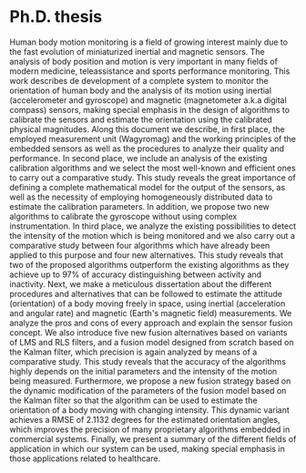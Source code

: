 # Ph.D. thesis

Human body motion monitoring is a field of growing interest mainly due to the fast evolution of miniaturized inertial and magnetic sensors. The analysis of body position and motion is very important in many fields of modern medicine, teleassistance and sports performance monitoring. 
This work describes de development of a complete system to monitor the orientation of human body and the analysis of its motion using inertial (accelerometer and gyroscope) and magnetic (magnetometer a.k.a digital compass) sensors, making special emphasis in the design of algorithms to calibrate the sensors and estimate the orientation using the calibrated physical magnitudes. Along this document we describe, in first place, the employed measurement unit (Wagyromag) and the working principles of the embedded sensors as well as the procedures to analyze their quality and performance. In second place, we include an analysis of the existing calibration algorithms and we select the most well-known and efficient ones to carry out a comparative study. This study reveals the great importance of defining a complete mathematical model for the output of the sensors, as well as the necessity of employing homogeneously distributed data to estimate the calibration parameters. In addition, we propose two new algorithms to calibrate the gyroscope without using complex instrumentation. In third place, we analyze the existing possibilities to detect the intensity of the motion which is being monitored and we also carry out a comparative study between four algorithms which have already been applied to this purpose and four new alternatives. This study reveals that two of the proposed algorithms outperform the existing algorithms as they achieve up to 97% of accuracy distinguishing between activity and inactivity. Next, we make a meticulous dissertation about the different procedures and alternatives that can be followed to estimate the attitude (orientation) of a body moving freely in space, using inertial (acceleration and angular rate) and magnetic (Earth's magnetic field) measurements. We analyze the pros and cons of every approach and explain the sensor fusion concept. We also introduce five new fusion alternatives based on variants of LMS and RLS filters, and a fusion model designed from scratch based on the Kalman filter, which precision is again analyzed by means of a comparative study. This study reveals that the accuracy of the algorithms highly depends on the initial parameters and the intensity of the motion being measured. Furthermore, we propose a new fusion strategy based on the dynamic modification of the parameters of the fusion model based on the Kalman filter so that the algorithm can be used to estimate the orientation of a body moving with changing intensity. This dynamic variant achieves a RMSE of 2.1132 degrees for the estimated orientation angles, which improves the precision of many proprietary algorithms embedded in commercial systems. Finally, we present a summary of the different fields of application in which our system can be used, making special emphasis in those applications related to healthcare.
